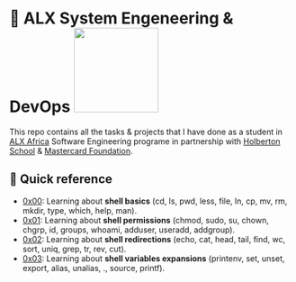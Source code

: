 
# 🚀 ALX System Engeneering & DevOps [<img src="https://lh3.googleusercontent.com/epQDo_FIVP_g6U4FzopkSFcGKp0OUU81yYfpKJ9w8Rbol-n3VcI-e54c1VA1ndYm9fz-52lzKSSdeY2ONFF3YYUWPMjCtdWuJHYA=s0" height="150"/>](https://alxafrica.com)

This repo contains all the tasks & projects that I have done as a student in [ALX Africa](https://alxafrica.com) Software Engineering programe in partnership with [Holberton School](https://holbertonschool.com) & [Mastercard Foundation](https://mastercardfdn.org).
## 🔖 Quick reference
- [0x00](0x00-shell_basics): Learning about **shell basics** (cd, ls, pwd, less, file, ln, cp, mv, rm, mkdir, type, which, help, man).
- [0x01](0x01-shell_permissions): Learning about **shell permissions** (chmod, sudo, su, chown, chgrp, id, groups, whoami, adduser, useradd, addgroup).
- [0x02](0x02-shell_redirections): Learning about **shell redirections** (echo, cat, head, tail, find, wc, sort, uniq, grep, tr, rev, cut).
- [0x03](0x03-shell_variables_expansions): Learning about **shell variables expansions** (printenv, set, unset, export, alias, unalias, ., source, printf).
